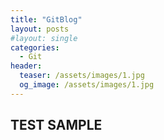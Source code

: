 ```yaml
---
title: "GitBlog"
layout: posts
#layout: single
categories:
  - Git
header:
  teaser: /assets/images/1.jpg
  og_image: /assets/images/1.jpg
---
```

## TEST SAMPLE